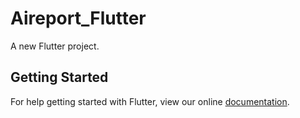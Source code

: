 # Aireport_Flutter

A new Flutter project.

## Getting Started

For help getting started with Flutter, view our online
[documentation](https://flutter.io/).
